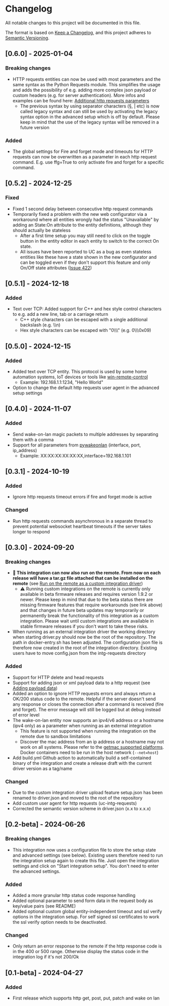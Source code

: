 # Changelog

All notable changes to this project will be documented in this file.

The format is based on [Keep a Changelog](https://keepachangelog.com/en/1.1.0/),
and this project adheres to [Semantic Versioning](https://semver.org/spec/v2.0.0.html).

## [0.6.0] - 2025-01-04

### Breaking changes

- HTTP requests entities can now be used with most parameters and the same syntax as the Python Requests module. This simplifies the usage and adds the possibility of e.g. adding more complex json payload or custom headers (e.g. for server authentication). More infos and examples can be found here: [Additional http requests parameters](/README.md#additional-command-parameters)
  - The previous syntax by using separator characters (§, | etc) is now called legacy syntax and can still be used by activating the legacy syntax option in the advanced setup which is off by default. Please keep in mind that the use of the legacy syntax will be removed in a future version

### Added

- The global settings for Fire and forget mode and timeouts for HTTP requests can now be overwritten as a parameter in each http request command. E.g. use ffg=True to only activate fire and forget for a specific command.

## [0.5.2] - 2024-12-25

### Fixed

- Fixed 1 second delay between consecutive http request commands
- Temporarily fixed a problem with the new web configurator via a workaround where all entities wrongly had the status "Unavailable" by adding an State:On attribute to the entity definitions, although they should actually be stateless
  - After a first time setup you may still need to click on the toggle button in the entity editor in each entity to switch to the correct On state.
  - All issues have been reported to UC as a bug as even stateless entities like these have a state shown in the new configurator and can be toggled even if they don't support this feature and only On/Off state attributes ([Issue 422](https://github.com/unfoldedcircle/feature-and-bug-tracker/issues/422))

## [0.5.1] - 2024-12-18

### Added

- Text over TCP: Added support for C++ and hex style control characters to e.g. add a new line, tab or a carriage return
  - C++ style characters can be escaped with a single additional backslash (e.g. \\\n)
  - Hex style characters can be escaped with "0\\\\\\" (e.g. 0\\\\\\0x09)

## [0.5.0] - 2024-12-15

### Added

- Added text over TCP entity. This protocol is used by some home automation systems, IoT devices or tools like [win-remote-control](https://github.com/moefh/win-remote-control)
  - Example: 192.168.1.1:1234, "Hello World"
- Option to change the default http requests user agent in the advanced setup settings

## [0.4.0] - 2024-11-07

### Added

- Send wake-on-lan magic packets to multiple addresses by separating them with a comma
- Support for all parameters from [pywakeonlan](https://github.com/remcohaszing/pywakeonlan) (interface, port, ip_address)
  - Example: XX:XX:XX:XX:XX:XX,interface=192.168.1.101

## [0.3.1] - 2024-10-19

### Added

- Ignore http requests timeout errors if fire and forget mode is active

### Changed

- Run http requests commands asynchronous in a separate thread to prevent potential websocket heartbeat timeouts if the server takes longer to respond

## [0.3.0] - 2024-09-20

### Breaking changes

- **🎉 This integration can now also run on the remote. From now on each release will have a tar.gz file attached that can be installed on the remote** (see [Run on the remote as a custom integration driver](/README.md#Run-on-the-remote-as-a-custom-integration-driver))
  - ⚠️ Running custom integrations on the remote is currently only available in beta firmware releases and requires version 1.9.2 or newer. Please keep in mind that due to the beta status there are missing firmware features that require workarounds (see link above) and that changes in future beta updates may temporarily or permanently break the functionality of this integration as a custom integration. Please wait until custom integrations are available in stable firmware releases if you don't want to take these risks.
- When running as an external integration driver the working directory when starting driver.py should now be the root of the repository. The path in docker-entry.sh has been adjusted. The configuration json file is therefore now created in the root of the integration directory. Existing users have to move config.json from the intg-requests directory

### Added

- Support for HTTP delete and head requests
- Support for adding json or xml payload data to a http request (see [Adding payload data](/README.md#adding-payload-data))
- Added an option to ignore HTTP requests errors and always return a OK/200 status code to the remote. Helpful if the server doesn't send any response or closes the connection after a command is received (fire and forget). The error message will still be logged but at debug instead of error level
- The wake-on-lan entity now supports an ipv4/v6 address or a hostname (ipv4 only) as a parameter when running as an external integration
  - This feature is not supported when running the integration on the remote due to sandbox limitations
  - Discover the mac address from an ip address or a hostname may not work on all systems. Please refer to the [getmac supported platforms](https://github.com/GhostofGoes/getmac?tab=readme-ov-file#platforms-currently-supported). Docker containers need to be run in the host network (`--net=host`)
- Add build.yml Github action to automatically build a self-contained binary of the integration and create a release draft with the current driver version as a tag/name

### Changed

- Due to the custom integration driver upload feature setup.json has been renamed to driver.json and moved to the root of the repository
- Add custom user agent for http requests (uc-intg-requests)
- Corrected the semantic version scheme in driver.json (x.x to x.x.x)

## [0.2-beta] - 2024-06-26

### Breaking changes

- This integration now uses a configuration file to store the setup state and advanced settings (see below). Existing users therefore need to run the integration setup again to create this file. Just open the integration settings and click on "Start integration setup". You don't need to enter the advanced settings.

### Added

- Added a more granular http status code response handling
- Added optional parameter to send form data in the request body as key/value pairs (see README)
- Added optional custom global entity-independent timeout and ssl verify options in the integration setup. For self signed ssl certificates to work the ssl verify option needs to be deactivated.

### Changed

- Only return an error response to the remote if the http response code is in the 400 or 500 range. Otherwise display the status code in the integration log if it's not 200/Ok

## [0.1-beta] - 2024-04-27

### Added

- First release which supports http get, post, put, patch and wake on lan
